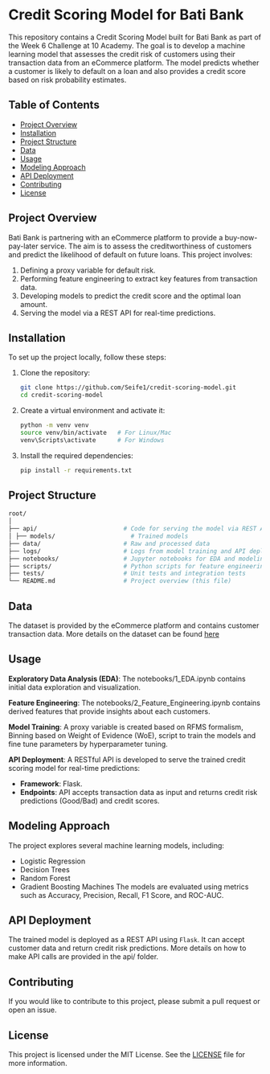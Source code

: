 # Credit Scoring Model for Bati Bank

This repository contains a Credit Scoring Model built for Bati Bank as part of the Week 6 Challenge at 10 Academy. The goal is to develop a machine learning model that assesses the credit risk of customers using their transaction data from an eCommerce platform. The model predicts whether a customer is likely to default on a loan and also provides a credit score based on risk probability estimates.

## Table of Contents

- [Project Overview](#project-overview)
- [Installation](#installation)
- [Project Structure](#project-structure)
- [Data](#data)
- [Usage](#usage)
- [Modeling Approach](#modeling-approach)
- [API Deployment](#api-deployment)
- [Contributing](#contributing)
- [License](#license)

## Project Overview

Bati Bank is partnering with an eCommerce platform to provide a buy-now-pay-later service. The aim is to assess the creditworthiness of customers and predict the likelihood of default on future loans. This project involves:

1. Defining a proxy variable for default risk.
2. Performing feature engineering to extract key features from transaction data.
3. Developing models to predict the credit score and the optimal loan amount.
4. Serving the model via a REST API for real-time predictions.

## Installation

To set up the project locally, follow these steps:

1. Clone the repository:
   ```bash
   git clone https://github.com/Seife1/credit-scoring-model.git
   cd credit-scoring-model
   ```
2. Create a virtual environment and activate it:
   ```bash
   python -m venv venv
   source venv/bin/activate   # For Linux/Mac
   venv\Scripts\activate      # For Windows
   ```
3. Install the required dependencies:
   ```bash
   pip install -r requirements.txt
   ```

## Project Structure

```bash
root/
│
├── api/                        # Code for serving the model via REST API
│ ├── models/                     # Trained models
├── data/                       # Raw and processed data
├── logs/                       # Logs from model training and API deployment
├── notebooks/                  # Jupyter notebooks for EDA and modeling
├── scripts/                    # Python scripts for feature engineering and model training
├── tests/                      # Unit tests and integration tests
└── README.md                   # Project overview (this file)
```

## Data

The dataset is provided by the eCommerce platform and contains customer transaction data. More details on the dataset can be found [here](https://www.kaggle.com/datasets/atwine/xente-challenge)

## Usage

**Exploratory Data Analysis (EDA)**: The notebooks/1_EDA.ipynb contains initial data exploration and visualization.

**Feature Engineering**: The notebooks/2_Feature_Engineering.ipynb contains derived features that provide insights about each customers.

**Model Training**: A proxy variable is created based on RFMS formalism, Binning based on Weight of Evidence (WoE), script to train the models and fine tune parameters by hyperparameter tuning.

**API Deployment**: A RESTful API is developed to serve the trained credit scoring model for real-time predictions:

- **Framework**: Flask.
- **Endpoints**: API accepts transaction data as input and returns credit risk predictions (Good/Bad) and credit scores.

## Modeling Approach

The project explores several machine learning models, including:

- Logistic Regression
- Decision Trees
- Random Forest
- Gradient Boosting Machines
  The models are evaluated using metrics such as Accuracy, Precision, Recall, F1 Score, and ROC-AUC.

## API Deployment

The trained model is deployed as a REST API using `Flask`. It can accept customer data and return credit risk predictions. More details on how to make API calls are provided in the api/ folder.

## Contributing

If you would like to contribute to this project, please submit a pull request or open an issue.

## License

This project is licensed under the MIT License. See the [LICENSE](LICENSE) file for more information.
